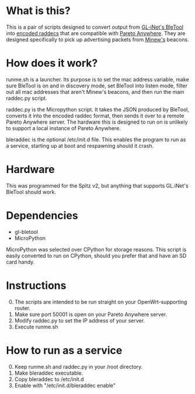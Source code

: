 # What is this?
This is a pair of scripts designed to convert output from [GL-iNet's BleTool](https://github.com/gl-inet/bletool) into [encoded raddecs](https://github.com/reelyactive/raddec) that are compatible with [Pareto Anywhere](https://github.com/reelyactive/pareto-anywhere). They are designed specifically to pick up advertising packets from [Minew's](https://www.minew.com/) beacons.

# How does it work?
runme.sh is a launcher. Its purpose is to set the mac address variable, make sure BleTool is on and in discovery mode, set BleTool into listen mode, filter out all mac addresses that aren't Minew's beacons, and then run the main raddec.py script.

raddec.py is the Micropython script. It takes the JSON produced by BleTool, converts it into the encoded raddec format, then sends it over to a remote Pareto Anywhere server. The hardware this is designed to run on is unlikely to support a local instance of Pareto Anywhere.

bleraddec is the optional /etc/init.d file. This enables the program to run as a service, starting up at boot and respawning should it crash.

# Hardware
This was programmed for the Spitz v2, but anything that supports GL.iNet's BleTool should work. 

# Dependencies
* gl-bletool
* MicroPython

MicroPython was selected over CPython for storage reasons. This script is easily converted to run on CPython, should you prefer that and have an SD card handy.

# Instructions
0. The scripts are intended to be run straight on your OpenWrt-supporting router.
1. Make sure port 50001 is open on your Pareto Anywhere server.
2. Modify raddec.py to set the IP address of your server.
3. Execute runme.sh

# How to run as a service
0. Keep runme.sh and raddec.py in your /root directory.
1. Make bleraddec executable.
2. Copy bleraddec to /etc/init.d
3. Enable with "/etc/init.d/bleraddec enable"